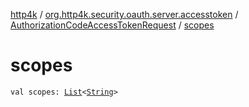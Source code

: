 [http4k](../../index.md) / [org.http4k.security.oauth.server.accesstoken](../index.md) / [AuthorizationCodeAccessTokenRequest](index.md) / [scopes](./scopes.md)

# scopes

`val scopes: `[`List`](https://kotlinlang.org/api/latest/jvm/stdlib/kotlin.collections/-list/index.html)`<`[`String`](https://kotlinlang.org/api/latest/jvm/stdlib/kotlin/-string/index.html)`>`